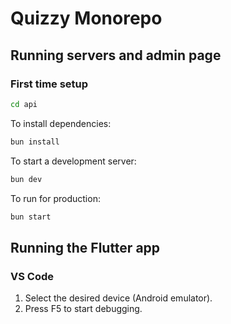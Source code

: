 # Quizzy Monorepo

## Running servers and admin page

### First time setup

```bash
cd api
```

To install dependencies:

```bash
bun install
```

To start a development server:

```bash
bun dev
```

To run for production:

```bash
bun start
```

## Running the Flutter app

### VS Code

1. Select the desired device (Android emulator).
2. Press F5 to start debugging.